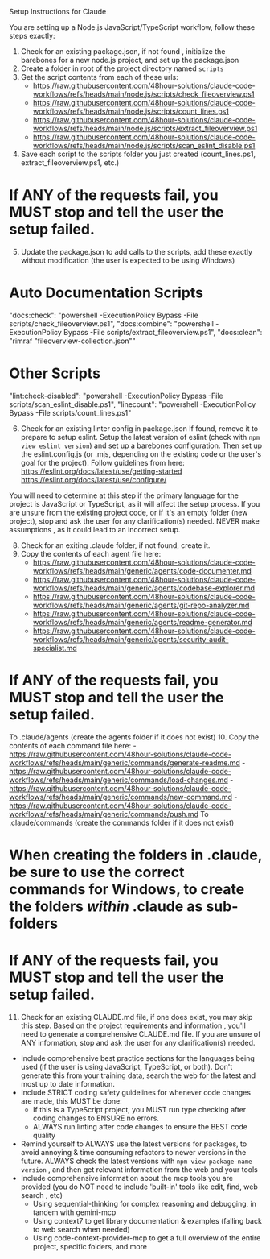 Setup Instructions for Claude

You are setting up a Node.js JavaScript/TypeScript workflow, follow these steps exactly:

1. Check for an existing package.json, if not found , initialize the barebones for a new node.js project, and set up the package.json
2. Create a folder in root of the project directory named `scripts`
3. Get the script contents from each of these urls:
	- https://raw.githubusercontent.com/48hour-solutions/claude-code-workflows/refs/heads/main/node.js/scripts/check_fileoverview.ps1
	- https://raw.githubusercontent.com/48hour-solutions/claude-code-workflows/refs/heads/main/node.js/scripts/count_lines.ps1
	- https://raw.githubusercontent.com/48hour-solutions/claude-code-workflows/refs/heads/main/node.js/scripts/extract_fileoverview.ps1
	- https://raw.githubusercontent.com/48hour-solutions/claude-code-workflows/refs/heads/main/node.js/scripts/scan_eslint_disable.ps1
4. Save each script to the scripts folder you just created (count_lines.ps1, extract_fileoverview.ps1, etc.)
# If ANY of the requests fail, you MUST stop and tell the user the setup failed.
5. Update the package.json to add calls to the scripts, add these exactly without modification (the user is expected to be using Windows)
# Auto Documentation Scripts

"docs:check": "powershell -ExecutionPolicy Bypass -File scripts/check_fileoverview.ps1",
"docs:combine": "powershell -ExecutionPolicy Bypass -File scripts/extract_fileoverview.ps1",
"docs:clean": "rimraf \"fileoverview-collection.json\""

# Other Scripts 
"lint:check-disabled": "powershell -ExecutionPolicy Bypass -File scripts/scan_eslint_disable.ps1",
"linecount": "powershell -ExecutionPolicy Bypass -File scripts/count_lines.ps1"

6. Check for an existing linter config in package.json If found, remove it to prepare to setup eslint.
Setup the latest version of eslint (check with `npm view eslint version`) and set up a barebones configuration.
Then set up the eslint.config.js (or .mjs, depending on the existing code or the user's goal for the project).
Follow guidelines from here:
https://eslint.org/docs/latest/use/getting-started
https://eslint.org/docs/latest/use/configure/

You will need to determine at this step if the primary language for the project is JavaScript or TypeScript, as it will affect the setup process.
If you are unsure from the existing project code, or if it's an empty folder (new project), stop and ask the user for any clarification(s) needed.
NEVER make assumptions , as it could lead to an incorrect setup.

8. Check for an exiting .claude folder, if not found, create it.
9. Copy the contents of each agent file here:
	- https://raw.githubusercontent.com/48hour-solutions/claude-code-workflows/refs/heads/main/generic/agents/code-documenter.md
	- https://raw.githubusercontent.com/48hour-solutions/claude-code-workflows/refs/heads/main/generic/agents/codebase-explorer.md
	- https://raw.githubusercontent.com/48hour-solutions/claude-code-workflows/refs/heads/main/generic/agents/git-repo-analyzer.md
	- https://raw.githubusercontent.com/48hour-solutions/claude-code-workflows/refs/heads/main/generic/agents/readme-generator.md
	- https://raw.githubusercontent.com/48hour-solutions/claude-code-workflows/refs/heads/main/generic/agents/security-audit-specialist.md
# If ANY of the requests fail, you MUST stop and tell the user the setup failed.
To .claude/agents (create the agents folder if it does not exist)
10. Copy the contents of each command file here:
	- https://raw.githubusercontent.com/48hour-solutions/claude-code-workflows/refs/heads/main/generic/commands/generate-readme.md
	- https://raw.githubusercontent.com/48hour-solutions/claude-code-workflows/refs/heads/main/generic/commands/load-changes.md
	- https://raw.githubusercontent.com/48hour-solutions/claude-code-workflows/refs/heads/main/generic/commands/new-command.md
	- https://raw.githubusercontent.com/48hour-solutions/claude-code-workflows/refs/heads/main/generic/commands/push.md
To .claude/commands (create the commands folder if it does not exist)
# When creating the folders in .claude, be sure to use the correct commands for Windows, to create the folders *within* .claude as sub-folders
# If ANY of the requests fail, you MUST stop and tell the user the setup failed.
11. Check for an existing CLAUDE.md file, if one does exist, you may skip this step.
Based on the project requirements and information , you'll need to generate a comprehensive CLAUDE.md file. If you are unsure of ANY information,
stop and ask the user for any clarification(s) needed.

- Include comprehensive best practice sections for the languages being used (if the user is using JavaScript, TypeScript, or both). Don't generate this from your training data,
search the web for the latest and most up to date information.
- Include STRICT coding safety guidelines for whenever code changes are made, this MUST be done:
	- If this is a TypeScript project, you MUST run type checking after coding changes to ENSURE no errors.
	- ALWAYS run linting after code changes to ensure the BEST code quality
- Remind yourself to ALWAYS use the latest versions for packages, to avoid annoying & time consuming refactors to newer versions in the future.
ALWAYS check the latest versions with `npm view package-name version` , and then get relevant information from the web and your tools
- Include comprehensive information about the mcp tools you are provided (you do NOT need to include 'built-in' tools like edit, find, web search , etc)
	- Using sequential-thinking for complex reasoning and debugging, in tandem with gemini-mcp
	- Using context7 to get library documentation & examples (falling back to web search when needed)
	- Using code-context-provider-mcp to get a full overview of the entire project, specific folders, and more
	